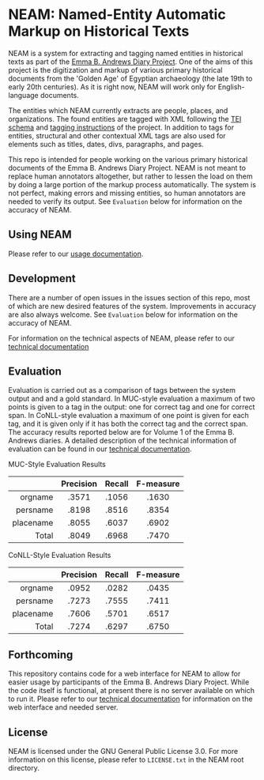 # NEAM: Named-Entity Automatic Markup on Historical Texts

NEAM is a system for extracting and tagging named entities in historical texts as part of the 
[Emma B. Andrews Diary Project](http://www.emmabandrews.org/project/). One of the aims of this
project is the digitization and markup of various primary historical documents from the 'Golden
Age' of Egyptian archaeology (the late 19th to early 20th centuries). As it is right now, NEAM 
will work only for English-language documents.

The entities which NEAM currently extracts are people, places, and organizations. The 
found entities are tagged with XML following the 
[TEI schema](https://github.com/eba-diary/EBA-xml-TEI/blob/master/eba_tei_schema.rnc) and 
[tagging instructions](https://github.com/eba-diary/EBA-xml-TEI/wiki) of the project. In 
addition to tags for entities, structural and other contextual XML tags are also used for 
elements such as titles, dates, divs, paragraphs, and pages.

This repo is intended for people working on the various primary historical documents of the Emma
B. Andrews Diary Project. NEAM is not meant to replace human annotators altogether, but rather 
to lessen the load on them by doing a large portion of the markup process automatically. The
system is not perfect, making errors and missing entities, so human annotators are needed to
verify its output. See `Evaluation` below for information on the accuracy of NEAM.

## Using NEAM
Please refer to our 
[usage documentation](https://github.com/Linguistics575/neam/wiki/User-Guide).

## Development
There are a number of open issues in the issues section of this repo, most of which are 
new desired features of the system. Improvements in accuracy are also always welcome. See 
`Evaluation` below for information on the accuracy of NEAM.

For information on the technical aspects of NEAM, please refer to our 
[technical documentation](https://github.com/Linguistics575/neam/wiki/Technical-Documentation)

## Evaluation

Evaluation is carried out as a comparison of tags between the system output and and a gold
standard. In MUC-style evaluation a maximum of two points is given to a tag in the output: one 
for correct tag and one for correct span. In CoNLL-style evaluation a maximum of one point is
given for each tag, and it is given only if it has both the correct tag and the correct span.
The accuracy results reported below are for Volume 1 of the Emma B. Andrews diaries. A detailed 
description of the technical information of evaluation can be found in our
[technical documentation](https://github.com/Linguistics575/neam/wiki/Technical-Documentation).

MUC-Style Evaluation Results

|         | Precision | Recall | F-measure |
|   ---:  | :-------: | :----: | :-------: |
|orgname  | .3571     | .1056  | .1630     |
|persname | .8198     | .8516  | .8354     |
|placename| .8055     | .6037  | .6902     |
|Total    | .8049     | .6968  | .7470     |

CoNLL-Style Evaluation Results

|         | Precision | Recall | F-measure |
|   ---:  | :-------: | :----: | :-------: |
|orgname  | .0952     | .0282  | .0435     |
|persname | .7273     | .7555  | .7411     |
|placename| .7606     | .5701  | .6517     |
|Total    | .7274     | .6297  | .6750     |

## Forthcoming
This repository contains code for a web interface for NEAM to allow for easier usage by
participants of the Emma B. Andrews Diary Project. While the code itself is functional, 
at present there is no server available on which to run it. Please refer to our
[technical documentation](https://github.com/Linguistics575/neam/wiki/Technical-Documentation)
for information on the web interface and needed server.

## License
NEAM is licensed under the GNU General Public License 3.0. For more information on 
this license, please refer to `LICENSE.txt` in the NEAM root directory.
